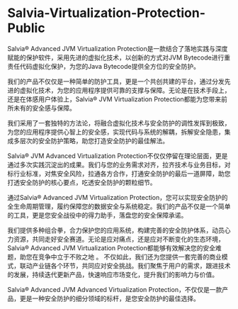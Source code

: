 # Salvia-Virtualization-Protection-Public
Salvia® Advanced JVM Virtualization Protection是一款结合了落地实践与深度赋能的保护软件，采用先进的虚拟化技术，以创新的方式对JVM Bytecode进行重责任代码虚拟化保护，为您的Java Bytecode提供全方位的安全防护。

我们的产品不仅仅是一种简单的防护工具，更是一个共创共建的平台，通过分发先进的虚拟化技术，为您的应用程序提供可靠的支撑与保障。无论是在技术手段上，还是在体感用户体验上，Salvia® JVM Virtualization Protection都能为您带来前所未有的安全感与保障。

我们采用了一套独特的方法论，将融合虚拟化技术与安全防护的调性发挥到极致，为您的应用程序提供心智上的安全感，实现代码与系统的解耦，拆解安全隐患，集成多层次的安全防护策略，助您打造安全防护的最佳解法。

Salvia® JVM Advanced Virtualization Protection不仅仅停留在理论层面，更是通过多次实践沉淀出的成果。我们与您的业务需求对齐，拉齐技术与业务目标，对标行业标准，对焦安全风险，拉通各方合作，打通安全防护的最后一道屏障，助您打透安全防护的核心要点，吃透安全防护的颗粒细节。

通过Salvia® Advanced JVM Virtualization Protection，您可以实现安全防护的全生命周期管理，履约保障您的数据安全与系统稳定。我们的产品不仅是一个简单的工具，更是您安全战役中的得力助手，落盘您的安全保障承诺。

我们提供多种组合拳，合力保护您的应用系统，构建完善的安全防护体系，动员心力资源，共同走好安全赛道。无论是应对痛点，还是应对不断变化的生态环境，Salvia® Advanced JVM Virtualization Protection都能够有效解决您的安全难题，助您在竞争中立于不败之地
。
不仅如此，我们还为您提供一套完善的商业模式，联动产业链各个环节，共同应对安全挑战。我们聚焦于用户的需求，跟进技术的发展，持续迭代更新产品，快速响应市场变化，提升我们的影响力与价值。

Salvia® Advanced JVM Advanced Virtualization Protection，不仅仅是一款产品，更是一种安全防护的细分领域的标杆，是您安全防护的最佳选择。
